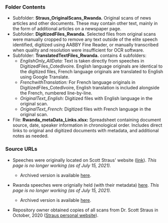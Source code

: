### Folder Contents
* Subfolder: **Straus_OriginalScans_Rwanda.** Original scans of news articles and other documents. These may contain other text, mainly in the form of additional articles on a newspaper page.
* Subfolder: **DigitizedFiles_Rwanda.** Selected files from original scans were manually cropped to remove any text outside of the elite speech identified, digitized using AABBY Fine Reader, or manually transcribed when quality and resolution were insufficient for OCR software.
* Subfolder: **TranslatedTextFiles_Rwanda.** contains 4 subfolders:
    * *EnglishOnly_AllData:* Text is taken directly from speeches in DigitizedFiles_CotedIvoire. English language originals are identical to the digitized files, French language originals are translated to English using Google Translate. 
    * *FrenchwithTranslation:* For French language originals in DigitizedFiles_CotedIvoire, English translation is included alongside the French, numbered line-by-line.
    * *OriginalText_English:* Digitized files with English language in the original scan.
    * *OriginalText_French:* Digitized files with French language in the original scan.
* File: **Rwanda_metaData_Links.xlsx:** Spreadsheet containing document source, date, speaker information in chronological order. Includes direct links to original and digitized documents with metadata, and additional notes as needed.


### Source URLs
* Speeches were originally located on Scott Straus' website ([link](https://faculty.polisci.wisc.edu/sstraus/african-presidential-speeches-database/)). *This page is no longer working (as of July 15, 2021).*
     * Archived version is available [here](https://web.archive.org/web/20200613062147/https://faculty.polisci.wisc.edu/sstraus/african-presidential-speeches-database/).

* Rwanda speeches were orignially held (with their metadata) [here](https://faculty.polisci.wisc.edu/sstraus/african-presidential-speeches-database/rwanda-speeches/). *This page is no longer working (as of July 15, 2021).*
     * Archived version is available [here](https://web.archive.org/web/20200517134429/https://faculty.polisci.wisc.edu/sstraus/african-presidential-speeches-database/rwanda-speeches/).

* Repository owner obtained copies of all scans from Dr. Scott Straus in October, 2020 ([Straus personal website](https://sites.google.com/view/scott-straus/home)).
